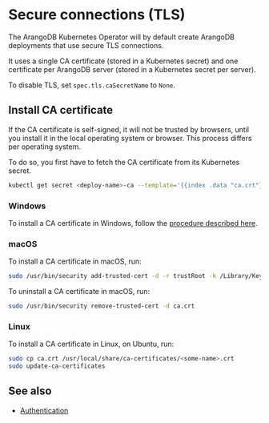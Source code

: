 <!-- don't edit here, it's from https://@github.com/arangodb/kube-arangodb.git / docs/Manual/ -->
# Secure connections (TLS)

The ArangoDB Kubernetes Operator will by default create ArangoDB deployments
that use secure TLS connections.

It uses a single CA certificate (stored in a Kubernetes secret) and
one certificate per ArangoDB server (stored in a Kubernetes secret per server).

To disable TLS, set `spec.tls.caSecretName` to `None`.

## Install CA certificate

If the CA certificate is self-signed, it will not be trusted by browsers,
until you install it in the local operating system or browser.
This process differs per operating system.

To do so, you first have to fetch the CA certificate from its Kubernetes
secret.

```bash
kubectl get secret <deploy-name>-ca --template='{{index .data "ca.crt"}}' | base64 -D > ca.crt
```

### Windows

To install a CA certificate in Windows, follow the
[procedure described here](http://wiki.cacert.org/HowTo/InstallCAcertRoots).

### macOS

To install a CA certificate in macOS, run:

```bash
sudo /usr/bin/security add-trusted-cert -d -r trustRoot -k /Library/Keychains/System.keychain ca.crt
```

To uninstall a CA certificate in macOS, run:

```bash
sudo /usr/bin/security remove-trusted-cert -d ca.crt
```

### Linux

To install a CA certificate in Linux, on Ubuntu, run:

```bash
sudo cp ca.crt /usr/local/share/ca-certificates/<some-name>.crt
sudo update-ca-certificates
```

## See also

- [Authentication](./Authentication.md)
